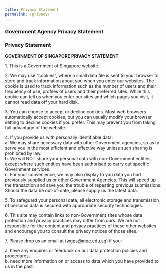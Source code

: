 ```yaml
---
title: Privacy Statement
permalink: /privacy/
---
```

### **Government Agency Privacy Statement**

### **Privacy Statement**

**GOVERNMENT OF SINGAPORE PRIVACY STATEMENT**

1\. This is a Government of Singapore website.

2\. We may use “cookies”, where a small data file is sent to your browser to store and track information about you when you enter our websites. The cookie is used to track information such as the number of users and their frequency of use, profiles of users and their preferred sites. While this cookie can tell us when you enter our sites and which pages you visit, it cannot read data off your hard disk.

3\. You can choose to accept or decline cookies. Most web browsers automatically accept cookies, but you can usually modify your browser setting to decline cookies if you prefer. This may prevent you from taking full advantage of the website.

4\. If you provide us with personally identifiable data:  
a. We may share necessary data with other Government agencies, so as to serve you in the most efficient and effective way unless such sharing is prohibited by law.  
b. We will NOT share your personal data with non-Government entities, except where such entities have been authorised to carry out specific Government services.  
c. For your convenience, we may also display to you data you had previously supplied us or other Government Agencies. This will speed up the transaction and save you the trouble of repeating previous submissions. Should the data be out-of-date, please supply us the latest data.

5\. To safeguard your personal data, all electronic storage and transmission of personal data is secured with appropriate security technologies.

6\. This site may contain links to non-Government sites whose data protection and privacy practices may differ from ours. We are not responsible for the content and privacy practices of these other websites and encourage you to consult the privacy notices of those sites.

7\. Please drop us an email at (wgps@moe.edu.sg) if you:  

a. have any enquires or feedback on our data protection policies and procedures,  
b. need more information on or access to data which you have provided to us in the past.